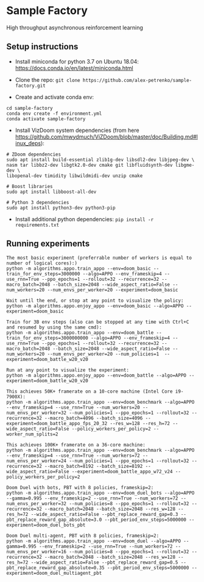 # Sample Factory

High throughput asynchronous reinforcement learning

## Setup instructions

- Install miniconda for python 3.7 on Ubuntu 18.04: https://docs.conda.io/en/latest/miniconda.html

- Clone the repo: `git clone https://github.com/alex-petrenko/sample-factory.git`

- Create and activate conda env:

```
cd sample-factory
conda env create -f environment.yml
conda activate sample-factory
```

- Install VizDoom system dependencies (from here https://github.com/mwydmuch/ViZDoom/blob/master/doc/Building.md#linux_deps):

```
# ZDoom dependencies
sudo apt install build-essential zlib1g-dev libsdl2-dev libjpeg-dev \
nasm tar libbz2-dev libgtk2.0-dev cmake git libfluidsynth-dev libgme-dev \
libopenal-dev timidity libwildmidi-dev unzip cmake

# Boost libraries
sudo apt install libboost-all-dev

# Python 3 dependencies
sudo apt install python3-dev python3-pip
```

- Install additional python dependencies: `pip install -r requirements.txt`

## Running experiments

```
The most basic experiment (preferrable number of workers is equal to number of logical cores):)
python -m algorithms.appo.train_appo --env=doom_basic --train_for_env_steps=3000000 --algo=APPO --env_frameskip=4 --use_rnn=True --ppo_epochs=1 --rollout=32 --recurrence=32 --macro_batch=2048 --batch_size=2048 --wide_aspect_ratio=False --num_workers=20 --num_envs_per_worker=20 --experiment=doom_basic

Wait until the end, or stop at any point to visualize the policy:
python -m algorithms.appo.enjoy_appo --env=doom_basic --algo=APPO --experiment=doom_basic

```

```
Train for 3B env steps (also can be stopped at any time with Ctrl+C and resumed by using the same cmd):
python -m algorithms.appo.train_appo --env=doom_battle --train_for_env_steps=3000000000 --algo=APPO --env_frameskip=4 --use_rnn=True --ppo_epochs=1 --rollout=32 --recurrence=32 --macro_batch=2048 --batch_size=2048 --wide_aspect_ratio=False --num_workers=20 --num_envs_per_worker=20 --num_policies=1  --experiment=doom_battle_w20_v20

Run at any point to visualize the experiment:
python -m algorithms.appo.enjoy_appo --env=doom_battle --algo=APPO --experiment=doom_battle_w20_v20

```

```
This achieves 50K+ framerate on a 10-core machine (Intel Core i9-7900X):
python -m algorithms.appo.train_appo --env=doom_benchmark --algo=APPO --env_frameskip=4 --use_rnn=True --num_workers=20 --num_envs_per_worker=32 --num_policies=1 --ppo_epochs=1 --rollout=32 --recurrence=32 --macro_batch=4096 --batch_size=4096 --experiment=doom_battle_appo_fps_20_32 --res_w=128 --res_h=72 --wide_aspect_ratio=False --policy_workers_per_policy=2 --worker_num_splits=2
```

```
This achieves 100K+ framerate on a 36-core machine:
python -m algorithms.appo.train_appo --env=doom_benchmark --algo=APPO --env_frameskip=4 --use_rnn=True --num_workers=72 --num_envs_per_worker=24 --num_policies=1 --ppo_epochs=1 --rollout=32 --recurrence=32 --macro_batch=8192 --batch_size=8192 --wide_aspect_ratio=False --experiment=doom_battle_appo_w72_v24 --policy_workers_per_policy=2
```

```
Doom Duel with bots, PBT with 8 policies, frameskip=2:
python -m algorithms.appo.train_appo --env=doom_duel_bots --algo=APPO --gamma=0.995 --env_frameskip=2 --use_rnn=True --num_workers=72 --num_envs_per_worker=32 --num_policies=8 --ppo_epochs=1 --rollout=32 --recurrence=32 --macro_batch=2048 --batch_size=2048 --res_w=128 --res_h=72 --wide_aspect_ratio=False --pbt_replace_reward_gap=0.3 --pbt_replace_reward_gap_absolute=3.0 --pbt_period_env_steps=5000000 --experiment=doom_duel_bots_pbt
```

```
Doom Duel multi-agent, PBT with 8 policies, frameskip=2:
python -m algorithms.appo.train_appo --env=doom_duel --algo=APPO --gamma=0.995 --env_frameskip=2 --use_rnn=True --num_workers=72 --num_envs_per_worker=16 --num_policies=8 --ppo_epochs=1 --rollout=32 --recurrence=32 --macro_batch=2048 --batch_size=2048 --res_w=128 --res_h=72 --wide_aspect_ratio=False --pbt_replace_reward_gap=0.5 --pbt_replace_reward_gap_absolute=0.35 --pbt_period_env_steps=5000000 --experiment=doom_duel_multiagent_pbt

```
